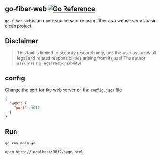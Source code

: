 ## go-fiber-web [![Go Reference][1]][2]

`go-fiber-web` is an open-source sample using fiber as a webserver as basic clean project.

## Disclaimer
> This tool is limited to security research only, and the user assumes all legal and related responsibilities arising from its use! The author assumes no legal responsibility!

## config
Change the port for the web server on the `config.json` file
```json
{
  "web": {
    "port": 9012
  }
}
```

## Run
```bash
go run main.go

open http://localhost:9012/page.html
```


[1]: https://pkg.go.dev/badge/github.com/teocci/go-fiber-web.svg
[2]: https://pkg.go.dev/github.com/teocci/go-fiber-web
[3]: https://github.com/teocci/go-fiber-web/releases/tag/v1.0.0



